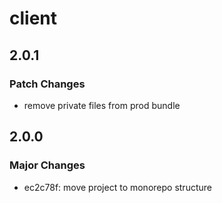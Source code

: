 # client

## 2.0.1

### Patch Changes

- remove private files from prod bundle

## 2.0.0

### Major Changes

- ec2c78f: move project to monorepo structure
